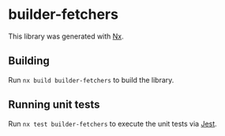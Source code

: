 # builder-fetchers

This library was generated with [Nx](https://nx.dev).

## Building

Run `nx build builder-fetchers` to build the library.

## Running unit tests

Run `nx test builder-fetchers` to execute the unit tests via [Jest](https://jestjs.io).
